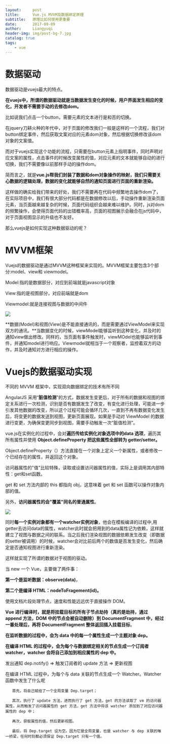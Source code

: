 ```yaml
---
layout:     post
title:      Vue.js MVVM及数据绑定原理
subtitle:   原理比如何使用更重要
date:       2017-09-09
author:     Liangyuqi
header-img: img/post-bg-7.jpg
catalog: true
tags:
    - vue
---
```

# 数据驱动
数据驱动是vuejs最大的特点。

**在vuejs中，所谓的数据驱动就是当数据发生变化的时候，用户界面发生相应的变化，开发者不需要手动的去修改dom。**

比如说我们点击一个button，需要元素的文本进行是和否的切换。

在jquery刀耕火种的年代中，对于页面的修改我们一般是这样的一个流程，我们对button绑定事件，然后获取文案对应的元素dom对象，然后根据切换修改该dom对象的文案值。

而对于vuejs实现这个功能的流程，只需要在button元素上指明事件，同时声明对应文案的属性，点击事件的时候改变属性的值，对应元素的文本就能够自动的进行切换，我们不需要像以前那样手动的操作dom。

简而言之，就是**vue.js帮我们封装了数据和dom对象操作的映射，我们只需要关心数据的逻辑处理，数据的变化就能够自然的通知页面进行页面的重新渲染。**

这样做的确实给我们带来的好处，我们不需要再在代码中频繁地去操作dom了，在实际项目中，我们有很大部分代码都是在数据修改以后，手动操作重新渲染页面元素，当页面越来越复杂的时候，页面代码组织会越来难以维护。同时，js对dom的频繁操作，会使得页面代码的出错概率高，页面的视图展示会融合在js代码中，对于页面视图显示的升级也不友好。

那么vuejs是如何实现这种数据驱动的呢？

# MVVM框架
Vuejs的数据驱动是通过MVVM这种框架来实现的。MVVM框架主要包含3个部分:model、view和 viewmodel。

Model:指的是数据部分，对应到前端就是javascript对象

View:指的是视图部分，对应前端就是dom

Viewmodel:就是连接视图与数据的中间件

![](http://images2015.cnblogs.com/blog/746387/201702/746387-20170223155932085-1172851114.png)

**数据(Model)和视图(View)是不能直接通讯的，而是需要通过ViewModel来实现双方的通讯。**当数据变化的时候，viewModel能够监听到这种变化，并及时的通知view做出修改。同样的，当页面有事件触发时，viewMOdel也能够监听到事件，并通知model进行响应。Viewmodel就相当于一个观察者，监控着双方的动作，并及时通知对方进行相应的操作。

# Vuejs的数据驱动实现
不同的 MVVM 框架中，实现双向数据绑定的技术有所不同

AngularJS 采用“**脏值检测**”的方式，数据发生变更后，对于所有的数据和视图的绑定关系进行一次检测，识别是否有数据发生了改变，有变化进行处理，可能进一步引发其他数据的改变，所以这个过程可能会循环几次，一直到不再有数据变化发生后，将变更的数据发送到视图，更新页面展现。如果是手动对 ViewModel 的数据进行变更，为确保变更同步到视图，需要手动触发一次“脏值检测”。
 
vue.js在实例化的过程中，会对**遍历传给实例化对象选项中的data 选项**，遍历其所有属性并使用 **Object.defineProperty 把这些属性全部转为 getter/setter。**

Object.defineProperty（）方法直接在一个对象上定义一个新属性，或者修改一个已经存在的属性，并返回这个对象。

访问器属性的"值"比较特殊，读取或设置访问器属性的值，实际上是调用其内部特性：get和set函数。

 get 和 set 方法内部的 this 都指向 obj，这意味着 get 和 set 函数可以操作对象内部的值。

另外，**访问器属性的会"覆盖"同名的普通属性**。

![](http://images2017.cnblogs.com/blog/1017580/201710/1017580-20171031143903433-2042221274.png)

同时**每一个实例对象都有一个watcher实例对象**，他会在模板编译的过程中,用getter去访问data的属性，watcher此时就会把用到的data属性记为依赖，这样就建立了视图与数据之间的联系。当之后我们渲染视图的数据依赖发生改变（即数据的setter被调用）的时候，watcher会对比前后两个的数值是否发生变化，然后确定是否通知视图进行重新渲染。

这样就实现了所谓的数据对于视图的驱动。

当 new 一个 Vue，主要做了两件事：

**第一个是监听数据：observe(data)**，

**第二个是编译 HTML：nodeToFragement(id)。**

使用文档片段处理节点，速度和性能远远优于直接操作 DOM。

**Vue 进行编译时，就是将挂载目标的所有子节点劫持（真的是劫持，通过 append 方法，DOM 中的节点会被自动删除）到 DocumentFragment 中，经过一番处理后，再将 DocumentFragment 整体返回插入挂载目标**。

**在监听数据的过程中，会为 data 中的每一个属性生成一个主题对象 dep。**

**在编译 HTML 的过程中，会为每个与数据绑定相关的节点生成一个订阅者 watcher，watcher 会将自己添加到相应属性的 dep 中。**

发出通知 dep.notify() => 触发订阅者的 update 方法 => 更新视图

在编译 HTML 过程中，为每个与 data 关联的节点生成一个 Watcher。Watcher 函数中发生了什么呢

       首先，将自己赋给了一个全局变量 Dep.target；

       其次，执行了 update 方法，进而执行了 get 方法，get 的方法读取了 vm 的访问器属性，从而触发了访问器属性的 get 方法，get 方法中将该 watcher 添加到了对应访问器属性的 dep 中；

       再次，获取属性的值，然后更新视图。

       最后，将 Dep.target 设为空。因为它是全局变量，也是 watcher 与 dep 关联的唯一桥梁，任何时刻都必须保证 Dep.target 只有一个值。